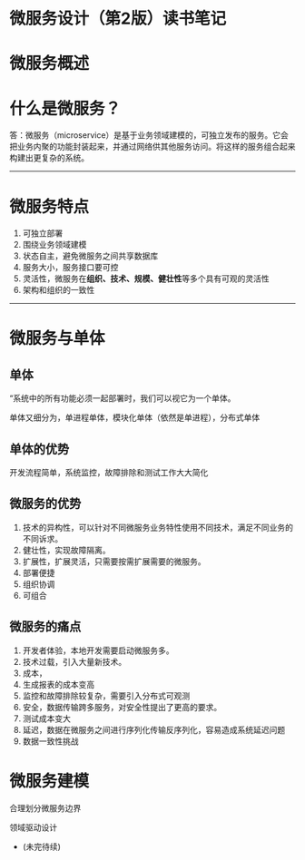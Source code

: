 # 微服务设计（第2版）读书笔记

# 微服务概述
# 什么是微服务？
答：微服务（microservice）是基于业务领域建模的，可独立发布的服务。它会把业务内聚的功能封装起来，并通过网络供其他服务访问。将这样的服务组合起来构建出更复杂的系统。

---

# 微服务特点
1. 可独立部署
2. 围绕业务领域建模
3. 状态自主，避免微服务之间共享数据库
4. 服务大小，服务接口要可控
5. 灵活性，微服务在**组织、技术、规模、健壮性**等多个具有可观的灵活性
6. 架构和组织的一致性

---

# 微服务与单体
## 单体
“系统中的所有功能必须一起部署时，我们可以视它为一个单体。

单体又细分为，单进程单体，模块化单体（依然是单进程），分布式单体

## 单体的优势
开发流程简单，系统监控，故障排除和测试工作大大简化

## 微服务的优势
1. 技术的异构性，可以针对不同微服务业务特性使用不同技术，满足不同业务的不同诉求。
2. 健壮性，实现故障隔离。
3. 扩展性，扩展灵活，只需要按需扩展需要的微服务。
4. 部署便捷
5. 组织协调
6. 可组合

## 微服务的痛点
1. 开发者体验，本地开发需要启动微服务多。
2. 技术过载，引入大量新技术。
3. 成本，
4. 生成报表的成本变高
5. 监控和故障排除较复杂，需要引入分布式可观测
6. 安全，数据传输跨多服务，对安全性提出了更高的要求。
7. 测试成本变大
8. 延迟，数据在微服务之间进行序列化传输反序列化，容易造成系统延迟问题
9. 数据一致性挑战

# 微服务建模
合理划分微服务边界

领域驱动设计


- (未完待续)






